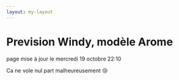 ```yaml
---
layout: my-layout
---
```



# Prevision Windy, modèle Arome
page mise à jour le mercredi 19 octobre 22:10


Ca ne vole nul part malheureusement 😢


